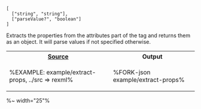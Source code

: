 ```### extractProps => Object<string,(boolean|string|number)>
[
  ["string", "string"],
  ["parseValue?", "boolean"]
]
```

Extracts the properties from the attributes part of the tag and returns them as an object. It will parse values if not specified otherwise.

<table>
<tr><th><a href="example/extract-props.js">Source</a></th><th>Output</th></tr>
<!-- block-start -->
<tr><td>

%EXAMPLE: example/extract-props, ../src => rexml%
</td>
<td>

%FORK-json example/extract-props%
</td></tr>
</table>

%~ width="25"%